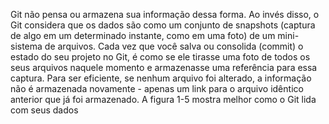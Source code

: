 
Git não pensa ou armazena sua informação dessa forma. Ao invés disso, o Git considera que os dados são como um conjunto de snapshots (captura de algo em um determinado instante, como em uma foto) de um mini-sistema de arquivos. Cada vez que você salva ou consolida (commit) o estado do seu projeto no Git, é como se ele tirasse uma foto de todos os seus arquivos naquele momento e armazenasse uma referência para essa captura. Para ser eficiente, se nenhum arquivo foi alterado, a informação não é armazenada novamente - apenas um link para o arquivo idêntico anterior que já foi armazenado. A figura 1-5 mostra melhor como o Git lida com seus dados

